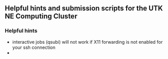 ## Helpful hints and submission scripts for the UTK NE Computing Cluster




### Helpful hints

- interactive jobs (qsubi) will not work if X11 forwarding is not enabled for your ssh connection
- 
